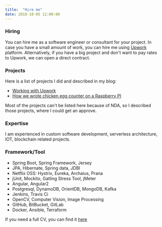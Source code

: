 ```yaml
---
title:  "Hire me"
date: 2018-10-05 12:00:00
---
```


### Hiring
You can hire me as a software engineer or consultant for your project. In case you have a small amount of work, you can hire me using [Upwork](https://www.upwork.com/freelancers/~01773bdc595f0cec47) platform. Alternatively, if you have a big project and don't want to pay rates to Upwork, we can open a direct contract.

### Projects
Here is a list of projects I did and described in my blog:

* [Working with Upwork](https://ivanursul.com/working-with-upwork)
* [How we wrote chicken egg counter on a Raspberry PI](https://ivanursul.com/counting-eggs-in-opencv)

Most of the projects can't be listed here because of NDA, so I described those projects, where I could get an approve.

### Expertise
I am experienced in custom software development, serverless architecture, IOT, blockchain related projects.

### Framework/Tool

* Spring Boot, Spring Framework, Jersey
* JPA, Hibernate, Spring data, JDBI
* Netflix OSS: Hystrix, Eureka, Archaius, Prana
* jUnit, Mockito, Gatling Stress Tool, jMeter
* Angular, Angular2
* Postgresql, DynamoDB, OrientDB, MongoDB, Kafka
* Jenkins, Travis Ci
* OpenCV, Computer Vision, Image Processing
* GitHub, BitBucket, GitLab
* Docker, Ansible, Terraform

If you need a full CV, you can find it [here](https://ivanursul.com/cv)